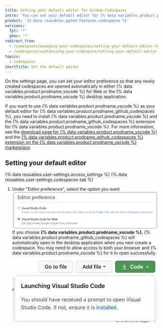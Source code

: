 ```yaml
---
title: Setting your default editor for GitHub Codespaces
intro: 'You can set your default editor for {% data variables.product.prodname_github_codespaces %} in your personal settings page.'
product: '{% data reusables.gated-features.codespaces %}'
versions:
  fpt: '*'
  ghec: '*'
redirect_from:
  - /codespaces/managing-your-codespaces/setting-your-default-editor-for-codespaces
  - /codespaces/customizing-your-codespace/setting-your-default-editor-for-codespaces
topics:
  - Codespaces
shortTitle: Set the default editor
---
```


On the settings page, you can set your editor preference so that any newly created codespaces are opened automatically in either {% data variables.product.prodname_vscode %} for Web or the {% data variables.product.prodname_vscode %} desktop application.

If you want to use {% data variables.product.prodname_vscode %} as your default editor for {% data variables.product.prodname_github_codespaces %}, you need to install {% data variables.product.prodname_vscode %} and the {% data variables.product.prodname_github_codespaces %} extension for {% data variables.product.prodname_vscode %}. For more information, see the [download page for {% data variables.product.prodname_vscode %}](https://code.visualstudio.com/download/) and the [{% data variables.product.prodname_github_codespaces %} extension on the {% data variables.product.prodname_vscode %} marketplace](https://marketplace.visualstudio.com/items?itemName=GitHub.codespaces).

## Setting your default editor

{% data reusables.user-settings.access_settings %}
{% data reusables.user-settings.codespaces-tab %}
1. Under "Editor preference", select the option you want.
   ![Setting your editor](/assets/images/help/codespaces/select-default-editor.png)
   If you choose **{% data variables.product.prodname_vscode %}**, {% data variables.product.prodname_github_codespaces %} will automatically open in the desktop application when you next create a codespace. You may need to allow access to both your browser and {% data variables.product.prodname_vscode %} for it to open successfully.
   ![Setting your editor](/assets/images/help/codespaces/launch-default-editor.png)
